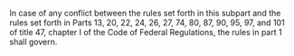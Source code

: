 In case of any conflict between the rules set forth in this subpart and the rules set forth in Parts 13, 20, 22, 24, 26, 27, 74, 80, 87, 90, 95, 97, and 101 of title 47, chapter I of the Code of Federal Regulations, the rules in part 1 shall govern.

